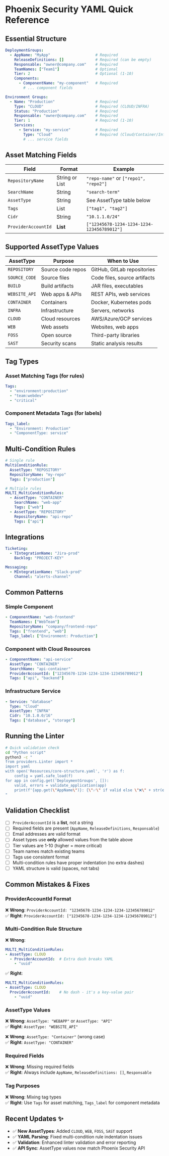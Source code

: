 # Phoenix Security YAML Quick Reference

## Essential Structure

```yaml
DeploymentGroups:
  - AppName: "MyApp"                    # Required
    ReleaseDefinitions: []              # Required (can be empty)
    Responsable: "owner@company.com"    # Required
    TeamNames: ["Team1"]                # Optional
    Tier: 2                             # Optional (1-10)
    Components:
      - ComponentName: "my-component"   # Required
        # ... component fields

Environment Groups:
  - Name: "Production"                  # Required
    Type: "CLOUD"                       # Required (CLOUD/INFRA)
    Status: "Production"                # Required
    Responsable: "owner@company.com"    # Required
    Tier: 1                             # Required (1-10)
    Services:
      - Service: "my-service"           # Required
        Type: "Cloud"                   # Required (Cloud/Container/Infra)
        # ... service fields
```

## Asset Matching Fields

| Field | Format | Example |
|-------|--------|---------|
| `RepositoryName` | String or List | `"repo-name"` or `["repo1", "repo2"]` |
| `SearchName` | String | `"search-term"` |
| `AssetType` | String | See AssetType table below |
| `Tags` | List | `["tag1", "tag2"]` |
| `Cidr` | String | `"10.1.1.0/24"` |
| `ProviderAccountId` | **List** | `["12345678-1234-1234-1234-123456789012"]` |

## Supported AssetType Values

| AssetType | Purpose | When to Use |
|-----------|---------|-------------|
| `REPOSITORY` | Source code repos | GitHub, GitLab repositories |
| `SOURCE_CODE` | Source files | Code files, source artifacts |
| `BUILD` | Build artifacts | JAR files, executables |
| `WEBSITE_API` | Web apps & APIs | REST APIs, web services |
| `CONTAINER` | Containers | Docker, Kubernetes pods |
| `INFRA` | Infrastructure | Servers, networks |
| `CLOUD` | Cloud resources | AWS/Azure/GCP services |
| `WEB` | Web assets | Websites, web apps |
| `FOSS` | Open source | Third-party libraries |
| `SAST` | Security scans | Static analysis results |

## Tag Types

### Asset Matching Tags (for rules)
```yaml
Tags:
  - "environment:production"
  - "team:webdev"
  - "critical"
```

### Component Metadata Tags (for labels)
```yaml
Tags_label:
  - "Environment: Production"
  - "ComponentType: service"
```

## Multi-Condition Rules

```yaml
# Single rule
MultiConditionRule:
  AssetType: "REPOSITORY"
  RepositoryName: "my-repo"
  Tags: ["production"]

# Multiple rules
MULTI_MultiConditionRules:
  - AssetType: "CONTAINER"
    SearchName: "web-app"
    Tags: ["web"]
  - AssetType: "REPOSITORY"
    RepositoryName: "api-repo"
    Tags: ["api"]
```

## Integrations

```yaml
Ticketing:
  - TIntegrationName: "Jira-prod"
    Backlog: "PROJECT-KEY"

Messaging:
  - MIntegrationName: "Slack-prod"
    Channel: "alerts-channel"
```

## Common Patterns

### Simple Component
```yaml
- ComponentName: "web-frontend"
  TeamNames: ["WebTeam"]
  RepositoryName: "company/frontend-repo"
  Tags: ["frontend", "web"]
  Tags_label: ["Environment: Production"]
```

### Component with Cloud Resources
```yaml
- ComponentName: "api-service"
  AssetType: "CONTAINER"
  SearchName: "api-container"
  ProviderAccountId: ["12345678-1234-1234-1234-123456789012"]
  Tags: ["api", "backend"]
```

### Infrastructure Service
```yaml
- Service: "database"
  Type: "Cloud"
  AssetType: "INFRA"
  Cidr: "10.1.0.0/16"
  Tags: ["database", "storage"]
```

## Running the Linter

```bash
# Quick validation check
cd "Python script"
python3 -c "
from providers.Linter import *
import yaml
with open('Resources/core-structure.yaml', 'r') as f:
    config = yaml.safe_load(f)
for app in config.get('DeploymentGroups', []):
    valid, errors = validate_application(app)
    print(f'{app.get(\"AppName\")}: {\"✅\" if valid else \"❌\" + str(errors)}')
"
```

## Validation Checklist

- [ ] `ProviderAccountId` is a **list**, not a string
- [ ] Required fields are present (`AppName`, `ReleaseDefinitions`, `Responsable`)
- [ ] Email addresses are valid format
- [ ] Asset types use **only** allowed values from the table above
- [ ] Tier values are 1-10 (higher = more critical)
- [ ] Team names match existing teams
- [ ] Tags use consistent format
- [ ] Multi-condition rules have proper indentation (no extra dashes)
- [ ] YAML structure is valid (spaces, not tabs)

## Common Mistakes & Fixes

### **ProviderAccountId Format**
❌ **Wrong**: `ProviderAccountId: "12345678-1234-1234-1234-123456789012"`  
✅ **Right**: `ProviderAccountId: ["12345678-1234-1234-1234-123456789012"]`

### **Multi-Condition Rule Structure**
❌ **Wrong**: 
```yaml
MULTI_MultiConditionRules:
- AssetType: CLOUD
  - ProviderAccountId:  # Extra dash breaks YAML
    - "uuid"
```
✅ **Right**: 
```yaml
MULTI_MultiConditionRules:
- AssetType: CLOUD
  ProviderAccountId:    # No dash - it's a key-value pair
    - "uuid"
```

### **AssetType Values**
❌ **Wrong**: `AssetType: "WEBAPP"` or `AssetType: "API"`  
✅ **Right**: `AssetType: "WEBSITE_API"`

❌ **Wrong**: `AssetType: "Container"` (wrong case)  
✅ **Right**: `AssetType: "CONTAINER"`

### **Required Fields**
❌ **Wrong**: Missing required fields  
✅ **Right**: Always include `AppName`, `ReleaseDefinitions: []`, `Responsable`

### **Tag Purposes**
❌ **Wrong**: Mixing tag types  
✅ **Right**: Use `Tags` for asset matching, `Tags_label` for component metadata

## Recent Updates ✨

- ✅ **New AssetTypes**: Added `CLOUD`, `WEB`, `FOSS`, `SAST` support
- ✅ **YAML Parsing**: Fixed multi-condition rule indentation issues  
- ✅ **Validation**: Enhanced linter validation and error reporting
- ✅ **API Sync**: AssetType values now match Phoenix Security API 
